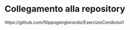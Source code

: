 <h1 align="left"> Collegamento alla repository </h1>
https://github.com/filippogiorgiorondo/EsercizioCondiviso1
